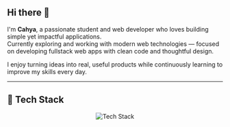 ## Hi there 👋

I'm **Cahya**, a passionate student and web developer who loves building simple yet impactful applications.  
Currently exploring and working with modern web technologies — focused on developing fullstack web apps with clean code and thoughtful design.

I enjoy turning ideas into real, useful products while continuously learning to improve my skills every day.

---

## 🎨 Tech Stack

<p align="center">
  <img src="https://skillicons.dev/icons?i=html,css,bootstrap,tailwind,js,ts,react,nextjs,nodejs,express,python,mongodb,mysql,git,figma,postman" alt="Tech Stack" />
</p>
